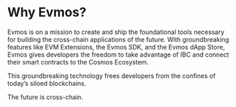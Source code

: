 # Why Evmos?

Evmos is on a mission to create and ship the foundational tools necessary for building the cross-chain applications of the future.  With groundbreaking features like EVM Extensions, the Evmos SDK, and the Evmos dApp Store, Evmos gives developers the freedom to take advantage of IBC and connect their smart contracts to the Cosmos Ecosystem. 

This groundbreaking technology frees developers from the confines of today’s siloed blockchains. 

The future is cross-chain.
